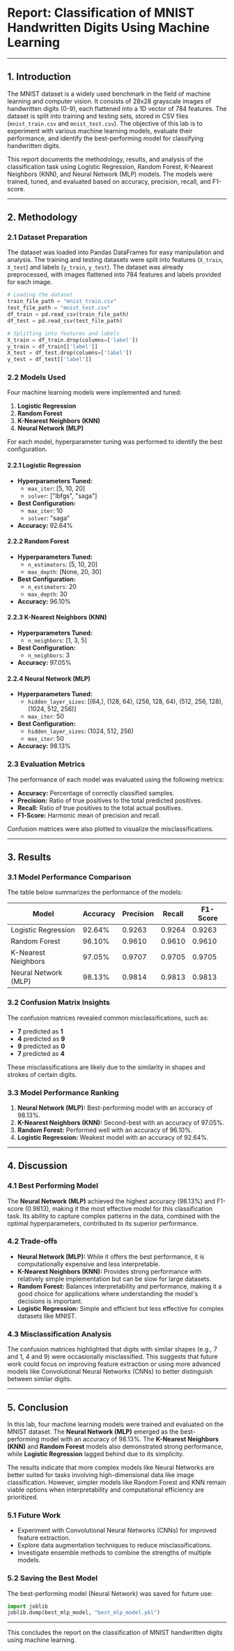 # **Report: Classification of MNIST Handwritten Digits Using Machine Learning**

---

## **1. Introduction**

The MNIST dataset is a widely used benchmark in the field of machine learning and computer vision. It consists of 28x28 grayscale images of handwritten digits (0-9), each flattened into a 1D vector of 784 features. The dataset is split into training and testing sets, stored in CSV files (`mnist_train.csv` and `mnist_test.csv`). The objective of this lab is to experiment with various machine learning models, evaluate their performance, and identify the best-performing model for classifying handwritten digits.

This report documents the methodology, results, and analysis of the classification task using Logistic Regression, Random Forest, K-Nearest Neighbors (KNN), and Neural Network (MLP) models. The models were trained, tuned, and evaluated based on accuracy, precision, recall, and F1-score.

---

## **2. Methodology**

### **2.1 Dataset Preparation**
The dataset was loaded into Pandas DataFrames for easy manipulation and analysis. The training and testing datasets were split into features (`X_train`, `X_test`) and labels (`y_train`, `y_test`). The dataset was already preprocessed, with images flattened into 784 features and labels provided for each image.

```python
# Loading the dataset
train_file_path = "mnist_train.csv"
test_file_path = "mnist_test.csv"
df_train = pd.read_csv(train_file_path)
df_test = pd.read_csv(test_file_path)

# Splitting into features and labels
X_train = df_train.drop(columns=['label'])
y_train = df_train[['label']]
X_test = df_test.drop(columns=['label'])
y_test = df_test[['label']]
```

### **2.2 Models Used**
Four machine learning models were implemented and tuned:
1. **Logistic Regression**
2. **Random Forest**
3. **K-Nearest Neighbors (KNN)**
4. **Neural Network (MLP)**

For each model, hyperparameter tuning was performed to identify the best configuration.

#### **2.2.1 Logistic Regression**
- **Hyperparameters Tuned:**
  - `max_iter`: [5, 10, 20]
  - `solver`: ["lbfgs", "saga"]
- **Best Configuration:**
  - `max_iter`: 10
  - `solver`: "saga"
- **Accuracy:** 92.64%

#### **2.2.2 Random Forest**
- **Hyperparameters Tuned:**
  - `n_estimators`: [5, 10, 20]
  - `max_depth`: [None, 20, 30]
- **Best Configuration:**
  - `n_estimators`: 20
  - `max_depth`: 30
- **Accuracy:** 96.10%

#### **2.2.3 K-Nearest Neighbors (KNN)**
- **Hyperparameters Tuned:**
  - `n_neighbors`: [1, 3, 5]
- **Best Configuration:**
  - `n_neighbors`: 3
- **Accuracy:** 97.05%

#### **2.2.4 Neural Network (MLP)**
- **Hyperparameters Tuned:**
  - `hidden_layer_sizes`: [(64,), (128, 64), (256, 128, 64), (512, 256, 128), (1024, 512, 256)]
  - `max_iter`: 50
- **Best Configuration:**
  - `hidden_layer_sizes`: (1024, 512, 256)
  - `max_iter`: 50
- **Accuracy:** 98.13%

### **2.3 Evaluation Metrics**
The performance of each model was evaluated using the following metrics:
- **Accuracy:** Percentage of correctly classified samples.
- **Precision:** Ratio of true positives to the total predicted positives.
- **Recall:** Ratio of true positives to the total actual positives.
- **F1-Score:** Harmonic mean of precision and recall.

Confusion matrices were also plotted to visualize the misclassifications.

---

## **3. Results**

### **3.1 Model Performance Comparison**
The table below summarizes the performance of the models:

| Model                  | Accuracy | Precision | Recall | F1-Score |
|------------------------|----------|-----------|--------|----------|
| Logistic Regression    | 92.64%   | 0.9263    | 0.9264 | 0.9263   |
| Random Forest          | 96.10%   | 0.9610    | 0.9610 | 0.9610   |
| K-Nearest Neighbors    | 97.05%   | 0.9707    | 0.9705 | 0.9705   |
| Neural Network (MLP)   | 98.13%   | 0.9814    | 0.9813 | 0.9813   |

### **3.2 Confusion Matrix Insights**
The confusion matrices revealed common misclassifications, such as:
- **7** predicted as **1**
- **4** predicted as **9**
- **9** predicted as **0**
- **7** predicted as **4**

These misclassifications are likely due to the similarity in shapes and strokes of certain digits.

### **3.3 Model Performance Ranking**
1. **Neural Network (MLP):** Best-performing model with an accuracy of 98.13%.
2. **K-Nearest Neighbors (KNN):** Second-best with an accuracy of 97.05%.
3. **Random Forest:** Performed well with an accuracy of 96.10%.
4. **Logistic Regression:** Weakest model with an accuracy of 92.64%.

---

## **4. Discussion**

### **4.1 Best Performing Model**
The **Neural Network (MLP)** achieved the highest accuracy (98.13%) and F1-score (0.9813), making it the most effective model for this classification task. Its ability to capture complex patterns in the data, combined with the optimal hyperparameters, contributed to its superior performance.

### **4.2 Trade-offs**
- **Neural Network (MLP):** While it offers the best performance, it is computationally expensive and less interpretable.
- **K-Nearest Neighbors (KNN):** Provides strong performance with relatively simple implementation but can be slow for large datasets.
- **Random Forest:** Balances interpretability and performance, making it a good choice for applications where understanding the model's decisions is important.
- **Logistic Regression:** Simple and efficient but less effective for complex datasets like MNIST.

### **4.3 Misclassification Analysis**
The confusion matrices highlighted that digits with similar shapes (e.g., 7 and 1, 4 and 9) were occasionally misclassified. This suggests that future work could focus on improving feature extraction or using more advanced models like Convolutional Neural Networks (CNNs) to better distinguish between similar digits.

---

## **5. Conclusion**

In this lab, four machine learning models were trained and evaluated on the MNIST dataset. The **Neural Network (MLP)** emerged as the best-performing model with an accuracy of 98.13%. The **K-Nearest Neighbors (KNN)** and **Random Forest** models also demonstrated strong performance, while **Logistic Regression** lagged behind due to its simplicity.

The results indicate that more complex models like Neural Networks are better suited for tasks involving high-dimensional data like image classification. However, simpler models like Random Forest and KNN remain viable options when interpretability and computational efficiency are prioritized.

### **5.1 Future Work**
- Experiment with Convolutional Neural Networks (CNNs) for improved feature extraction.
- Explore data augmentation techniques to reduce misclassifications.
- Investigate ensemble methods to combine the strengths of multiple models.

### **5.2 Saving the Best Model**
The best-performing model (Neural Network) was saved for future use:

```python
import joblib
joblib.dump(best_mlp_model, "best_mlp_model.pkl")
```

--- 

This concludes the report on the classification of MNIST handwritten digits using machine learning.
